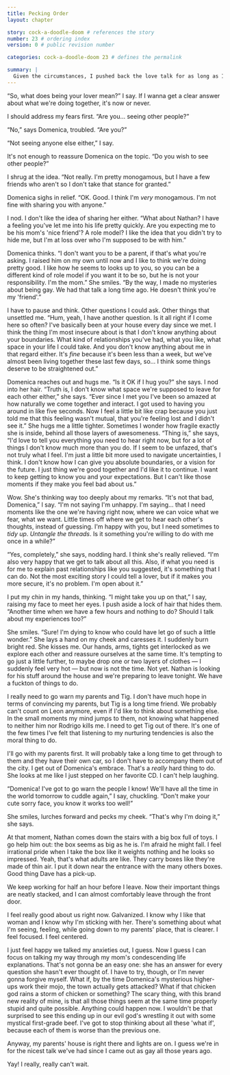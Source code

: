 ```yaml
---
title: Pecking Order
layout: chapter

story: cock-a-doodle-doom # references the story
number: 23 # ordering index
version: 0 # public revision number

categories: cock-a-doodle-doom 23 # defines the permalink

summary: |
  Given the circumstances, I pushed back the love talk for as long as I could, but I need answers if I'm ever to skip town in the arms of a stranger. What do you want from me, Domenica?
---
```

“So, what does being your lover mean?” I say. If I wanna get a clear answer about what we're doing together, it's now or never.

I should address my fears first. “Are you… seeing other people?”

“No,” says Domenica, troubled. “Are you?”

“Not seeing anyone else either,” I say.

It's not enough to reassure Domenica on the topic. “Do you wish to see other people?”

I shrug at the idea. “Not really. I'm pretty monogamous, but I have a few friends who aren't so I don't take that stance for granted.”

Domenica sighs in relief. “OK. Good. I think I'm *very* monogamous. I'm not fine with sharing you with anyone.”

I nod. I don't like the idea of sharing her either. “What about Nathan? I have a feeling you've let me into his life pretty quickly. Are you expecting me to be his mom's 'nice friend'? A role model? I like the idea that you didn't try to hide me, but I'm at loss over who I'm supposed to be with him.”

Domenica thinks. “I don't want you to be a parent, if that's what you're asking. I raised him on my own until now and I like to think we're doing pretty good. I like how he seems to looks up to you, so you can be a different kind of role model if you want it to be so, but he is not your responsibility. I'm the mom.” She smiles. “By the way, I made no mysteries about being gay. We had that talk a long time ago. He doesn't think you're my 'friend'.”

I have to pause and think. Other questions I could ask. Other things that unsettled me. “Hum, yeah, I have another question. Is it all right if I come here so often? I've basically been at your house every day since we met. I think the thing I'm most insecure about is that I don't know anything about your boundaries. What kind of relationships you've had, what you like, what space in your life I could take. And you don't know anything about me in that regard either. It's *fine* because it's been less than a week, but we've almost been living together these last few days, so… I think some things deserve to be straightened out.”

Domenica reaches out and hugs me. “Is it OK if I hug you?” she says. I nod into her hair. “Truth is, I don't know what space we're supposed to leave for each other either,” she says. “Ever since I met you I've been so amazed at how naturally we come together and interact. I got used to having you around in like five seconds. Now I feel a little bit like crap because you just told me that this feeling wasn't mutual, that you're feeling lost and I didn't see it.” She hugs me a little tighter. Sometimes I wonder how fragile exactly she is inside, behind all those layers of awesomeness. “Thing is,” she says, “I'd love to tell you everything you need to hear right now, but for a lot of things I don't know much more than you do. If I seem to be unfazed, that's not truly what I feel. I'm just a little bit more used to navigate uncertainties, I think. I don't know how I can give you absolute boundaries, or a vision for the future. I just thing we're good together and I'd like it to continue. I want to keep getting to know you and your expectations. But I can't like those moments if they make you feel bad about us.”

Wow. She's thinking way too deeply about my remarks. “It's not that bad, Domenica,” I say. “I'm not saying I'm unhappy. I'm saying… that I need moments like the one we're having right now, where we can voice what we fear, what we want. Little times off where we get to hear each other's thoughts, instead of guessing. I'm happy with you, but I need sometimes to *tidy up*. *Untangle the threads*. Is it something you're willing to do with me once in a while?”

“Yes, completely,” she says, nodding hard. I think she's really relieved. “I'm also very happy that we get to talk about all this. Also, if what you need is for me to explain past relationships like you suggested, it's something that I can do. Not the most exciting story I could tell a lover, but if it makes you more secure, it's no problem. I'm open about it.”

I put my chin in my hands, thinking. “I might take you up on that,” I say, raising my face to meet her eyes. I push aside a lock of hair that hides them. “Another time when we have a few hours and nothing to do? Should I talk about my experiences too?”

She smiles. “Sure! I'm dying to know who could have let go of such a little wonder.” She lays a hand on my cheek and caresses it. I suddenly burn bright red. She kisses me. Our hands, arms, tights get interlocked as we explore each other and reassure ourselves at the same time. It's tempting to go just a little further, to maybe drop one or two layers of clothes — I suddenly feel very hot — but now is not the time. Not yet. Nathan is looking for his stuff around the house and we're preparing to leave tonight. We have a fuckton of things to do.

I really need to go warn my parents and Tig. I don't have much hope in terms of convincing my parents, but Tig is a long time friend. We probably can't count on Leon anymore, even if I'd like to think about something else. In the small moments my mind jumps to them, not knowing what happened to neither him nor Rodrigo kills me. I need to get Tig out of there. It's one of the few times I've felt that listening to my nurturing tendencies is also the moral thing to do.

I'll go with my parents first. It will probably take a long time to get through to them and they have their own car, so I don't have to accompany them out of the city. I get out of Domenica's embrace. That's a *really* hard thing to do. She looks at me like I just stepped on her favorite CD. I can't help laughing.

“Domenica! I've got to go warn the people I know! We'll have all the time in the world tomorrow to cuddle again,” I say, chuckling. “Don't make your cute sorry face, you know it works too well!”

She smiles, lurches forward and pecks my cheek. “That's why I'm doing it,” she says.

At that moment, Nathan comes down the stairs with a big box full of toys. I go help him out: the box seems as big as he is. I'm afraid he might fall. I feel irrational pride when I take the box like it weights nothing and he looks so impressed. Yeah, that's what adults are like. They carry boxes like they're made of thin air. I put it down near the entrance with the many others boxes. Good thing Dave has a pick-up.

We keep working for half an hour before I leave. Now their important things are neatly stacked, and I can almost comfortably leave through the front door.

I feel really good about us right now. Galvanized. I know why I like that woman and I know why I'm sticking with her. There's something about what I'm seeing, feeling, while going down to my parents' place, that is clearer. I feel focused. I feel centered.

I just feel happy we talked my anxieties out, I guess. Now I guess I can focus on talking my way through my mom's condescending life explanations. That's not gonna be an easy one: she has an answer for every question she hasn't ever thought of. I have to try, though, or I'm never gonna forgive myself. What if, by the time Domenica's mysterious higher-ups work their mojo, the town actually gets attacked? What if that chicken god rains a storm of chicken or something? The scary thing, with this brand new reality of mine, is that all those things seem at the same time properly stupid and quite possible. Anything could happen now. I wouldn't be that surprised to see this ending up in our evil god's wrestling it out with some mystical first-grade beef. I've got to stop thinking about all these 'what if', because each of them is worse than the previous one.

Anyway, my parents' house is right there and lights are on. I guess we're in for the nicest talk we've had since I came out as gay all those years ago.

Yay! I really, really can't wait.
